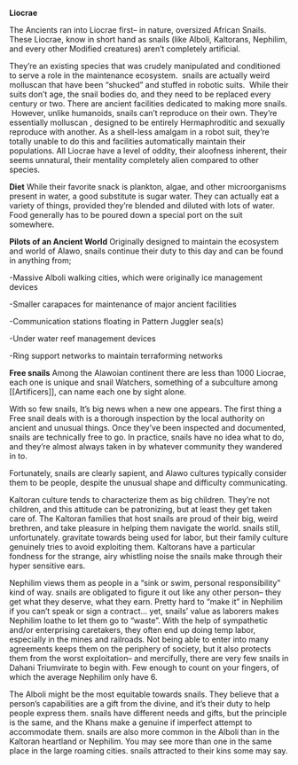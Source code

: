 


**Liocrae**

The Ancients ran into Liocrae first– in nature, oversized African Snails. These Liocrae, know in short hand as snails (like Alboli, Kaltorans, Nephilim, and every other Modified creatures) aren’t completely artificial.

They’re an existing species that was crudely manipulated and conditioned to serve a role in the maintenance ecosystem.  snails are actually weird molluscan  that have been “shucked” and stuffed in robotic suits.  While their suits don’t age, the snail bodies do, and they need to be replaced every century or two. There are ancient facilities dedicated to making more snails.  However, unlike humanoids, snails can’t reproduce on their own. They’re essentially molluscan , designed to be entirely Hermaphroditic and sexually reproduce with another. As a shell-less amalgam in a robot suit, they’re totally unable to do this and facilities automatically maintain their populations. All Liocrae have a level of oddity, their aloofness inherent, their seems unnatural, their mentality completely alien compared to other species.

**Diet**
While their favorite snack is plankton, algae, and other microorganisms present in water, a good substitute is sugar water. They can actually eat a variety of things, provided they’re blended and diluted with lots of water. Food generally has to be poured down a special port on the suit somewhere.

**Pilots of an Ancient World**
Originally designed to maintain the ecosystem and world of Alawo, snails continue their duty to this day and can be found in anything from;

-Massive Alboli walking cities, which were originally ice management devices

-Smaller carapaces for maintenance of major ancient facilities

-Communication stations floating in Pattern Juggler sea(s)

-Under water reef management devices

-Ring support networks to maintain terraforming networks

**Free snails**
Among the Alawoian continent there are less than 1000 Liocrae, each one is unique and snail Watchers, something of a subculture among [[Artificers]], can name each one by sight alone.  
  
With so few snails, It’s big news when a new one appears. The first thing a Free snail deals with is a thorough inspection by the local authority on ancient and unusual things. Once they’ve been inspected and documented, snails are technically free to go. In practice, snails have no idea what to do, and they’re almost always taken in by whatever community they wandered in to.  
  
Fortunately, snails are clearly sapient, and Alawo cultures typically consider them to be people, despite the unusual shape and difficulty communicating.  
  
Kaltoran culture tends to characterize them as big children. They’re not children, and this attitude can be patronizing, but at least they get taken care of. The Kaltoran families that host snails are proud of their big, weird brethren, and take pleasure in helping them navigate the world. snails still, unfortunately. gravitate towards being used for labor, but their family culture genuinely tries to avoid exploiting them. Kaltorans have a particular fondness for the strange, airy whistling noise the snails make through their hyper sensitive ears.

Nephilim views them as people in a “sink or swim, personal responsibility” kind of way. snails are obligated to figure it out like any other person– they get what they deserve, what they earn. Pretty hard to “make it” in Nephilim if you can’t speak or sign a contract… yet, snails’ value as laborers makes Nephilim loathe to let them go to “waste”. With the help of sympathetic and/or enterprising caretakers, they often end up doing temp labor, especially in the mines and railroads. Not being able to enter into many agreements keeps them on the periphery of society, but it also protects them from the worst exploitation– and mercifully, there are very few snails in Dahani Triumvirate to begin with. Few enough to count on your fingers, of which the average Nephilim only have 6.

The Alboli might be the most equitable towards snails. They believe that a person’s capabilities are a gift from the divine, and it’s their duty to help people express them. snails have different needs and gifts, but the principle is the same, and the Khans make a genuine if imperfect attempt to accommodate them. snails are also more common in the Alboli than in the Kaltoran heartland or Nephilim. You may see more than one in the same place in the large roaming cities. snails attracted to their kins some may say.